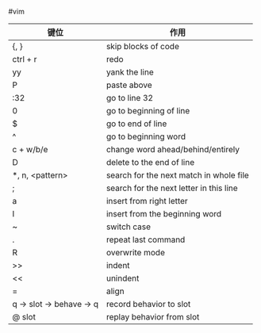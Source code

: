 #vim

| 键位                     | 作用                                    |
| ------------------------ | --------------------------------------- |
| {, }                     | skip blocks of code                     |
| ctrl + r                 | redo                                    |
| yy                       | yank the line                           |
| P                        | paste above                             |
| :32                      | go to line 32                           |
| 0                        | go to beginning of line                 |
| $                        | go to end of line                       |
| ^                        | go to beginning word                    |
| c + w/b/e                | change word ahead/behind/entirely       |
| D                        | delete to the end of line               |
| \*, n, \<pattern\>       | search for the next match in whole file |
| ;                        | search for the next letter in this line |
| a                        | insert from right letter                |
| I                        | insert from the beginning word          |
| ~                        | switch case                             |
| .                        | repeat last command                     |
| R                        | overwrite mode                          |
| \>>                      | indent                                  |
| <<                       | unindent                                |
| =                        | align                                   |
| q -> slot -> behave -> q | record behavior to slot                 |
| @ slot                   | replay behavior from slot               |
